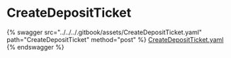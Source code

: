 # CreateDepositTicket

{% swagger src="../../../.gitbook/assets/CreateDepositTicket.yaml" path="CreateDepositTicket" method="post" %}
[CreateDepositTicket.yaml](../../../.gitbook/assets/CreateDepositTicket.yaml)
{% endswagger %}
